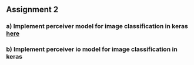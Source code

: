 ## Assignment 2
### a) Implement perceiver model for image classification in keras [here](https://github.com/KumudaBG/CMPE-297-Special-Topics-Assignments/blob/main/Assignment2/perceiver_image_classification.ipynb)
### b) Implement perceiver io model for image classification in keras
